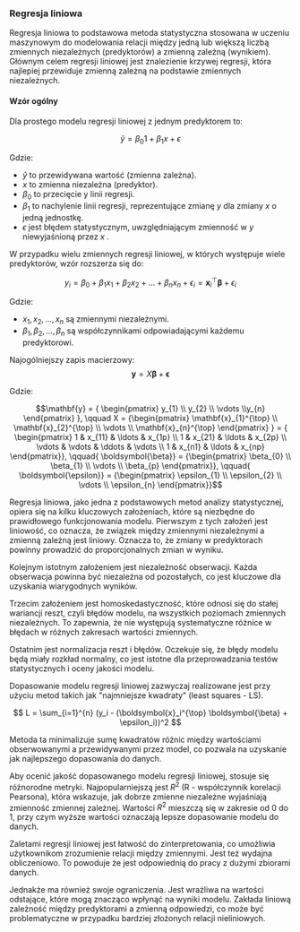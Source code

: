 ### Regresja liniowa

Regresja liniowa to podstawowa metoda statystyczna stosowana w uczeniu maszynowym do modelowania relacji między jedną lub większą liczbą zmiennych niezależnych (predyktorów) a zmienną zależną (wynikiem). Głównym celem regresji liniowej jest znalezienie krzywej regresji, która najlepiej przewiduje zmienną zależną na podstawie zmiennych niezależnych.

#### Wzór ogólny
Dla prostego modelu regresji liniowej z jednym predyktorem to:

$$
\hat y = \beta_0 1 + \beta_1 x + \epsilon
$$

Gdzie:
- $\hat y$ to przewidywana wartość (zmienna zależna).
- $x$ to zmienna niezależna (predyktor).
- $\beta_0$ to przecięcie y linii regresji.
- $\beta_1$ to nachylenie linii regresji, reprezentujące zmianę $y$ dla zmiany $x$ o jedną jednostkę.
- $\epsilon$ jest błędem statystycznym, uwzględniającym zmienność w $y$ niewyjaśnioną przez $x$ .

W przypadku wielu zmiennych regresji liniowej, w których występuje wiele predyktorów, wzór rozszerza się do:

$$
y_i = \beta_0 + \beta_1 x_1 + \beta_2 x_2 + \ldots + \beta_n x_n + \epsilon_i = \boldsymbol{x}_i^{\top} \boldsymbol{\beta} + \epsilon_i
$$

Gdzie:
- $x_1, x_2, \ldots, x_n$ są zmiennymi niezależnymi.
- $\beta_1, \beta_2, \ldots, \beta_n$ są współczynnikami odpowiadającymi każdemu predyktorowi.

Najogólniejszy zapis macierzowy:
$$
\mathbf{y} = X {\boldsymbol{\beta}} + {\boldsymbol{\epsilon}}
$$

Gdzie:
```math
\mathbf{y} = { \begin{pmatrix} y_{1} \\ y_{2} \\ \vdots \\y_{n} \end{pmatrix} }, \qquad X = {\begin{pmatrix} \mathbf{x}_{1}^{\top} \\ \mathbf{x}_{2}^{\top} \\ \vdots \\ \mathbf{x}_{n}^{\top} \end{pmatrix} } = { \begin{pmatrix} 1 & x_{11} & \ldots & x_{1p} \\ 1 & x_{21} & \ldots & x_{2p} \\ \vdots & \vdots & \ddots & \vdots \\ 1 & x_{n1} & \ldots & x_{np} \end{pmatrix}}, \qquad{ \boldsymbol{\beta}} = {\begin{pmatrix} \beta_{0} \\ \beta_{1} \\ \vdots \\ \beta_{p} \end{pmatrix}}, \qquad{ \boldsymbol{\epsilon}} = {\begin{pmatrix} \epsilon_{1} \\ \epsilon_{2} \\ \vdots \\ \epsilon_{n} \end{pmatrix}}
```

Regresja liniowa, jako jedna z podstawowych metod analizy statystycznej, opiera się na kilku kluczowych założeniach, które są niezbędne do prawidłowego funkcjonowania modelu. Pierwszym z tych założeń jest liniowość, co oznacza, że związek między zmiennymi niezależnymi a zmienną zależną jest liniowy. Oznacza to, że zmiany w predyktorach powinny prowadzić do proporcjonalnych zmian w wyniku.

Kolejnym istotnym założeniem jest niezależność obserwacji. Każda obserwacja powinna być niezależna od pozostałych, co jest kluczowe dla uzyskania wiarygodnych wyników. 

Trzecim założeniem jest homoskedastyczność, które odnosi się do stałej wariancji reszt, czyli błędów modelu, na wszystkich poziomach zmiennych niezależnych. To zapewnia, że nie występują systematyczne różnice w błędach w różnych zakresach wartości zmiennych.

Ostatnim jest normalizacja reszt i błędów. Oczekuje się, że błędy modelu będą miały rozkład normalny, co jest istotne dla przeprowadzania testów statystycznych i oceny jakości modelu.

Dopasowanie modelu regresji liniowej zazwyczaj realizowane jest przy użyciu metod takich jak "najmniejsze kwadraty" (least squares - LS).

$$
L = \sum_{i=1}^{n} (y_i - (\boldsymbol{x}_i^{\top} \boldsymbol{\beta} + \epsilon_i))^2 
$$

Metoda ta minimalizuje sumę kwadratów różnic między wartościami obserwowanymi a przewidywanymi przez model, co pozwala na uzyskanie jak najlepszego dopasowania do danych.

Aby ocenić jakość dopasowanego modelu regresji liniowej, stosuje się różnorodne metryki. Najpopularniejszą jest $R^2$ (R - współczynnik korelacji Pearsona), która wskazuje, jak dobrze zmienne niezależne wyjaśniają zmienność zmiennej zależnej. Wartości $R^2$ mieszczą się w zakresie od 0 do 1, przy czym wyższe wartości oznaczają lepsze dopasowanie modelu do danych. 

Zaletami regresji liniowej jest łatwość do zinterpretowania, co umożliwia użytkownikom zrozumienie relacji między zmiennymi. Jest też wydajna obliczeniowo. To powoduje że jest odpowiednią do pracy z dużymi zbiorami danych.

Jednakże ma również swoje ograniczenia. Jest wrażliwa na wartości odstające, które mogą znacząco wpłynąć na wyniki modelu. Zakłada liniową zależność między predyktorami a zmienną odpowiedzi, co może być problematyczne w przypadku bardziej złożonych relacji nieliniowych.
